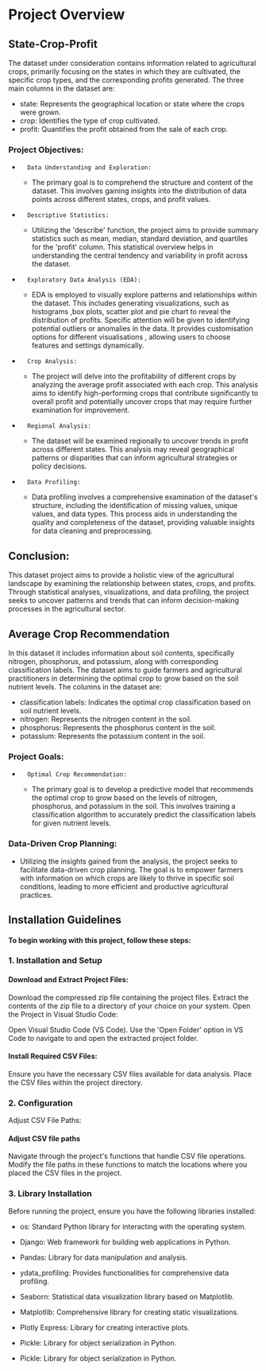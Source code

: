 # Project Overview
## State-Crop-Profit
The dataset under consideration contains information related to agricultural crops, primarily focusing on the states in which they are cultivated, the specific crop types, and the corresponding profits generated. The three main columns in the dataset are:
* state: Represents the geographical location or state where the crops were grown.
* crop: Identifies the type of crop cultivated.
* profit: Quantifies the profit obtained from the sale of each crop.
### Project Objectives:
* 		Data Understanding and Exploration:
    * The primary goal is to comprehend the structure and content of the dataset. This involves gaining insights into the distribution of data points across different states, crops, and profit values.
* 		Descriptive Statistics:
    * Utilizing the 'describe' function, the project aims to provide summary statistics such as mean, median, standard deviation, and quartiles for the 'profit' column. This statistical overview helps in understanding the central tendency and variability in profit across the dataset.
* 		Exploratory Data Analysis (EDA):
    * EDA is employed to visually explore patterns and relationships within the dataset. This includes generating visualizations, such as histograms ,box plots, scatter plot and pie chart to reveal the distribution of profits. Specific attention will be given to identifying potential outliers or anomalies in the data. It provides customisation options for different visualisations , allowing users to choose features and settings dynamically.
* 		Crop Analysis:
    * The project will delve into the profitability of different crops by analyzing the average profit associated with each crop. This analysis aims to identify high-performing crops that contribute significantly to overall profit and potentially uncover crops that may require further examination for improvement.
* 		Regional Analysis:
    * The dataset will be examined regionally to uncover trends in profit across different states. This analysis may reveal geographical patterns or disparities that can inform agricultural strategies or policy decisions.
* 		Data Profiling:
    * Data profiling involves a comprehensive examination of the dataset's structure, including the identification of missing values, unique values, and data types. This process aids in understanding the quality and completeness of the dataset, providing valuable insights for data cleaning and preprocessing.
## Conclusion:
This dataset project aims to provide a holistic view of the agricultural landscape by examining the relationship between states, crops, and profits. Through statistical analyses, visualizations, and data profiling, the project seeks to uncover patterns and trends that can inform decision-making processes in the agricultural sector.


## Average Crop Recommendation
In this dataset it includes information about soil contents, specifically nitrogen, phosphorus, and potassium, along with corresponding classification labels. The dataset aims to guide farmers and agricultural practitioners in determining the optimal crop to grow based on the soil nutrient levels. The columns in the dataset are:
* classification labels: Indicates the optimal crop classification based on soil nutrient levels.
* nitrogen: Represents the nitrogen content in the soil.
* phosphorus: Represents the phosphorus content in the soil.
* potassium: Represents the potassium content in the soil.
### Project Goals:
* 		Optimal Crop Recommendation:
    * The primary goal is to develop a predictive model that recommends the optimal crop to grow based on the levels of nitrogen, phosphorus, and potassium in the soil. This involves training a classification algorithm to accurately predict the classification labels for given nutrient levels.
### Data-Driven Crop Planning:
* Utilizing the insights gained from the analysis, the project seeks to facilitate data-driven crop planning. The goal is to empower farmers with information on which crops are likely to thrive in specific soil conditions, leading to more efficient and productive agricultural practices.

## Installation Guidelines
#### To begin working with this project, follow these steps:

### 1. Installation and Setup
#### Download and Extract Project Files:

Download the compressed zip file containing the project files.
Extract the contents of the zip file to a directory of your choice on your system.
Open the Project in Visual Studio Code:

Open Visual Studio Code (VS Code).
Use the 'Open Folder' option in VS Code to navigate to and open the extracted project folder.
#### Install Required CSV Files:

Ensure you have the necessary CSV files available for data analysis.
Place the CSV files within the project directory.

### 2. Configuration
Adjust CSV File Paths:
#### Adjust CSV file paths
Navigate through the project's functions that handle CSV file operations.
Modify the file paths in these functions to match the locations where you placed the CSV files in the project.

### 3. Library Installation
Before running the project, ensure you have the following libraries installed:

* os: Standard Python library for interacting with the operating system.

* Django: Web framework for building web applications in Python.

* Pandas: Library for data manipulation and analysis.

* ydata_profiling: Provides functionalities for comprehensive data profiling.

* Seaborn: Statistical data visualization library based on Matplotlib.

* Matplotlib: Comprehensive library for creating static visualizations.

* Plotly Express: Library for creating interactive plots.

* Pickle: Library for object serialization in Python.
* Pickle: Library for object serialization in Python.
